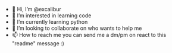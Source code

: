 - 👋 Hi, I’m @excalibur
- 👀 I’m interested in learning code
- 🌱 I’m currently learning python
- 💞️ I’m looking to collaborate on who wants to help me
- 📫 How to reach me you can send me a dm/pm on react to this "readme" message :)

<!---
excalibur/excalibur is a ✨ special ✨ repository because its `README.md` (this file) appears on your GitHub profile.
You can click the Preview link to take a look at your changes.
--->

